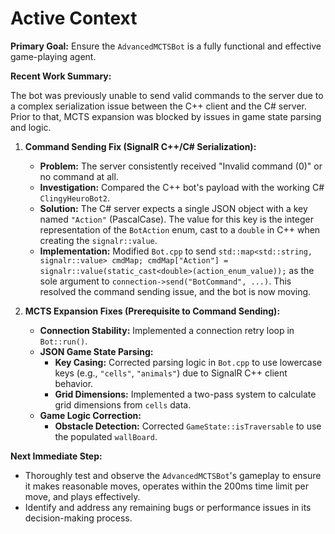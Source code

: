 # Active Context

**Primary Goal:** Ensure the `AdvancedMCTSBot` is a fully functional and effective game-playing agent.

**Recent Work Summary:**

The bot was previously unable to send valid commands to the server due to a complex serialization issue between the C++ client and the C# server. Prior to that, MCTS expansion was blocked by issues in game state parsing and logic.

1.  **Command Sending Fix (SignalR C++/C# Serialization):**
    *   **Problem:** The server consistently received "Invalid command (0)" or no command at all.
    *   **Investigation:** Compared the C++ bot's payload with the working C# `ClingyHeuroBot2`.
    *   **Solution:** The C# server expects a single JSON object with a key named `"Action"` (PascalCase). The value for this key is the integer representation of the `BotAction` enum, cast to a `double` in C++ when creating the `signalr::value`.
    *   **Implementation:** Modified `Bot.cpp` to send `std::map<std::string, signalr::value> cmdMap; cmdMap["Action"] = signalr::value(static_cast<double>(action_enum_value));` as the sole argument to `connection->send("BotCommand", ...)`. This resolved the command sending issue, and the bot is now moving.

2.  **MCTS Expansion Fixes (Prerequisite to Command Sending):**
    *   **Connection Stability:** Implemented a connection retry loop in `Bot::run()`.
    *   **JSON Game State Parsing:**
        *   **Key Casing:** Corrected parsing logic in `Bot.cpp` to use lowercase keys (e.g., `"cells"`, `"animals"`) due to SignalR C++ client behavior.
        *   **Grid Dimensions:** Implemented a two-pass system to calculate grid dimensions from `cells` data.
    *   **Game Logic Correction:**
        *   **Obstacle Detection:** Corrected `GameState::isTraversable` to use the populated `wallBoard`.

**Next Immediate Step:**

- Thoroughly test and observe the `AdvancedMCTSBot`'s gameplay to ensure it makes reasonable moves, operates within the 200ms time limit per move, and plays effectively.
- Identify and address any remaining bugs or performance issues in its decision-making process.